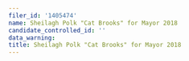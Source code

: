 ```yaml
---
filer_id: '1405474'
name: Sheilagh Polk "Cat Brooks" for Mayor 2018
candidate_controlled_id: ''
data_warning:
title: Sheilagh Polk "Cat Brooks" for Mayor 2018
---
```


